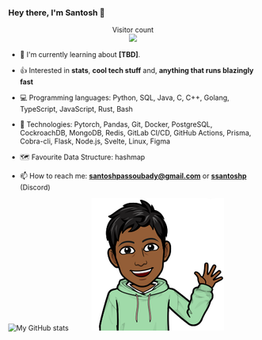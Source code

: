 ### Hey there, I'm Santosh 👋

<p align="center"> 
  Visitor count<br>
  <img src="https://profile-counter.glitch.me/ssantoshp/count.svg" />
</p>


- 🍉 I'm currently learning about **[TBD]**.

- 👍 Interested in **stats**, **cool tech stuff** and, **anything that runs blazingly fast**

- 💻 Programming languages: Python, SQL, Java, C, C++, Golang, TypeScript, JavaScript, Rust, Bash

- 📖 Technologies: Pytorch, Pandas, Git, Docker, PostgreSQL, CockroachDB, MongoDB, Redis, GitLab
CI/CD, GitHub Actions, Prisma, Cobra-cli, Flask, Node.js, Svelte, Linux, Figma

- 🗺️ Favourite Data Structure: hashmap

- 📫 How to reach me: **santoshpassoubady@gmail.com** or **[ssantoshp](https://discord.com/users/759478394865057874)** (Discord)


![My GitHub stats](https://github-readme-stats.vercel.app/api?username=ssantoshp&count_private=true)&emsp;&emsp;&emsp;
<img src="bit.png"/>



